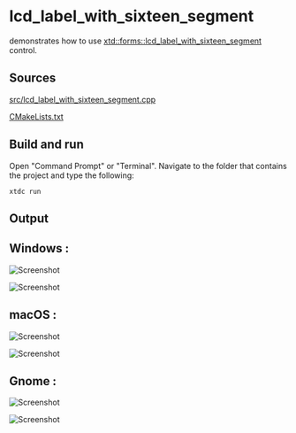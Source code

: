 # lcd_label_with_sixteen_segment

demonstrates how to use [xtd::forms::lcd_label_with_sixteen_segment](https://gammasoft71.github.io/xtd/reference_guides/latest/classxtd_1_1forms_1_1sixteen__segment__display.html) control.

## Sources

[src/lcd_label_with_sixteen_segment.cpp](src/lcd_label_with_sixteen_segment.cpp)

[CMakeLists.txt](CMakeLists.txt)

## Build and run

Open "Command Prompt" or "Terminal". Navigate to the folder that contains the project and type the following:

```shell
xtdc run
```

## Output

## Windows :

![Screenshot](../../../../docs/pictures/examples/lcd_label_with_sixteen_segment_w.png)

![Screenshot](../../../../docs/pictures/examples/lcd_label_with_sixteen_segment_wd.png)

## macOS :

![Screenshot](../../../../docs/pictures/examples/lcd_label_with_sixteen_segment_m.png)

![Screenshot](../../../../docs/pictures/examples/lcd_label_with_sixteen_segment_md.png)

## Gnome :

![Screenshot](../../../../docs/pictures/examples/lcd_label_with_sixteen_segment_g.png)

![Screenshot](../../../../docs/pictures/examples/lcd_label_with_sixteen_segment_gd.png)
